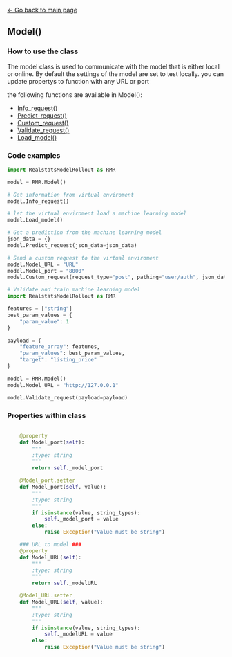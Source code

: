 [<- Go back to main page](../index)

## Model()

### How to use the class
The model class is used to communicate with the model that is either local or online. By default the settings of the model are set to test locally. you can update propertys to function with any URL or port

the following functions are available in Model():
* [Info_request()](./functions/model_info_request.md)
* [Predict_request()](./functions/model_predict_request.md)
* [Custom_request()](./functions/model_custom_request.md)
* [Validate_request()](./functions/model_validate_request.md) 
* [Load_model()](./functions/model_load_request.md)

### Code examples
``` python
import RealstatsModelRollout as RMR

model = RMR.Model()

# Get information from virtual enviroment
model.Info_request()

# let the virtual enviroment load a machine learning model
model.Load_model()

# Get a prediction from the machine learning model
json_data = {}
model.Predict_request(json_data=json_data)

# Send a custom request to the virtual enviroment
model.Model_URL = "URL"
model.Model_port = "8000"
model.Custom_request(request_type="post", pathing="user/auth", json_data='Development')

# Validate and train machine learning model
import RealstatsModelRollout as RMR

features = ["string"]
best_param_values = {
    "param_value": 1
}

payload = {
    "feature_array": features,
    "param_values": best_param_values,
    "target": "listing_price"
}

model = RMR.Model()
model.Model_URL = "http://127.0.0.1"

model.Validate_request(payload=payload)

```


### Properties within class
``` python

    @property
    def Model_port(self):
        """
        :type: string
        """
        return self._model_port

    @Model_port.setter
    def Model_port(self, value):
        """
        :type: string
        """
        if isinstance(value, string_types):
            self._model_port = value
        else:
            raise Exception("Value must be string")

    ### URL to model ###
    @property
    def Model_URL(self):
        """
        :type: string
        """
        return self._modelURL

    @Model_URL.setter
    def Model_URL(self, value):
        """
        :type: string
        """
        if isinstance(value, string_types):
            self._modelURL = value
        else:
            raise Exception("Value must be string")

```